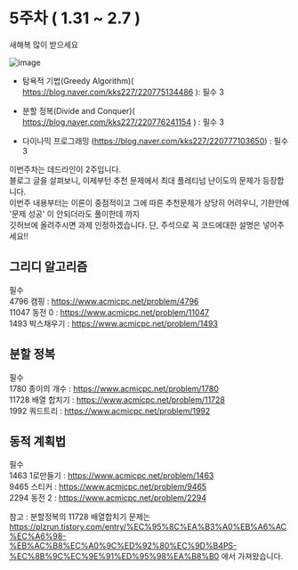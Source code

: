 # 5주차 ( 1.31 ~ 2.7 )   

새해복 많이 받으세요    

![image](https://user-images.githubusercontent.com/51842131/151710728-a3ecd106-8690-4058-91f5-3e467649d2d0.png)    



 - 탐욕적 기법(Greedy Algorithm)( https://blog.naver.com/kks227/220775134486 ): 필수 3  
 
 - 분할 정복(Divide and Conquer)( https://blog.naver.com/kks227/220776241154 ) : 필수 3   
    
 - 다이나믹 프로그래밍 (https://blog.naver.com/kks227/220777103650) : 필수 3    

이번주차는 데드라인이 2주입니다.   
블로그 글을 살펴보니, 이제부턴 추천 문제에서 최대 플레티넘 난이도의 문제가 등장합니다.   
이번주 내용부터는 이론이 중점적이고 그에 따른 추천문제가 상당히 어려우니, 기한안에 '문제 성공' 이 안되더라도 풀이한데 까지   
깃허브에 올려주시면 과제 인정하겠습니다. 단, 주석으로 꼭 코드에대한 설명은 넣어주세요!!   



## 그리디 알고리즘     
필수   
4796 캠핑 : https://www.acmicpc.net/problem/4796   
11047 동전 0 : https://www.acmicpc.net/problem/11047   
1493 박스채우기 : https://www.acmicpc.net/problem/1493   




## 분할 정복   
필수   
1780 종이의 개수 : https://www.acmicpc.net/problem/1780   
11728 배열 합치기 : https://www.acmicpc.net/problem/11728       
1992 쿼드트리 : https://www.acmicpc.net/problem/1992       
   


## 동적 계획법   
필수    
1463 1로만들기 : https://www.acmicpc.net/problem/1463   
9465 스티커 : https://www.acmicpc.net/problem/9465   
2294 동전 2 : https://www.acmicpc.net/problem/2294   
  


참고 : 분할정복의 11728 배열합치기 문제는   
https://plzrun.tistory.com/entry/%EC%95%8C%EA%B3%A0%EB%A6%AC%EC%A6%98-%EB%AC%B8%EC%A0%9C%ED%92%80%EC%9D%B4PS-%EC%8B%9C%EC%9E%91%ED%95%98%EA%B8%B0
에서 가져왔습니다.    


